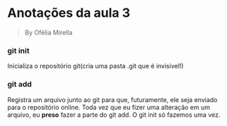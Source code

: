 # Anotações da aula 3
> By Ofélia Mirella

### git init
Inicializa o repositório git(cria uma pasta .git que é invisivel!)

### git add

Registra um arquivo junto ao git para que, futuramente, ele seja enviado para o repositório online. Toda vez que eu fizer uma alteração em um arquivo, eu **preso** fazer a parte do git add. O git init só fazemos uma vez.